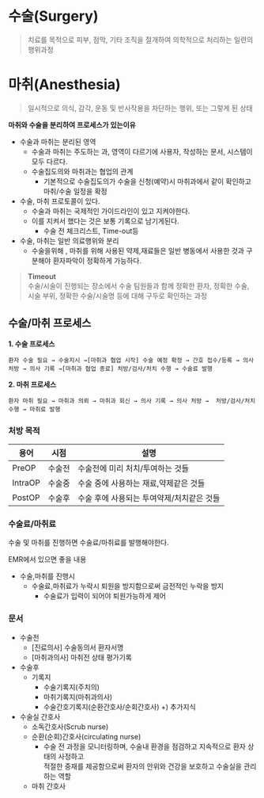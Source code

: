 # 수술(Surgery) 
>치료를 목적으로 피부, 점막, 기타 조직을 절개하여 의학적으로 처리하는 일련의 행위과정


# 마취(Anesthesia)
> 일시적으로 의식, 감각, 운동 및 반사작용을 차단하는 행위, 또는 그렇게 된 상태

**마취와 수술을 분리하여 프로세스가 있는이유**
- 수술과 마취는 분리된 영역
  - 수술과 마취는 주도하는 과, 영역이 다르기에 사용자, 작성하는 문서, 시스템이 모두 다르다.
  - 수술집도의와 마취과는 협업의 관계
    - 기본적으로 수술집도의가 수술을 신청(예약)시 마취과에서 같이 확인하고 마취/수술 일정을 확정
- 수술, 마취 프로토콜이 있다.
    - 수술과 마취는 국제적인 가이드라인이 있고 지켜야한다.
    - 이를 지켜서 했다는 것은 보통 기록으로 남기게된다.
      - 수술 전 체크리스트, Time-out등
- 수술, 마취는 일반 의료행위와 분리
  - 수술을위해 , 마취를 위해 사용된 약제,재료들은 일반 병동에서 사용한 것과 구분해야 환자파악이 정확하게 가능하다.

>**Timeout**<br> 수술/시술이 진행되는 장소에서 수술 팀원들과 함께 정확한 환자, 정확한 수술, 시술 부위, 정확한 수술/시술명 등에 대해 구두로 확인하는 과정

## 수술/마취 프로세스
**1. 수술 프로세스**
```
환자 수술 필요 → 수술지시 →[마취과 협업 시작] 수술 예정 확정 → 간호 접수/등록 → 의사 처방 → 의사 기록 →[마취과 협업 종료] 처방/검사/처치 수행 → 수술료 발행 
```


**2. 마취 프로세스**
```
환자 마취 필요 → 마취과 의뢰 → 마취과 회신 → 의사 기록 → 의사 처방 →  처방/검사/처치 수행 → 마취료 발행 
```

### 처방 목적
|용어|시점 | 설명|
|---|---|---|
|PreOP| 수술전| 수술전에 미리 처치/투여하는 것들|
|IntraOP |수술중 |수술 중에 사용하는 재료,약제같은 것들| 
|PostOP | 수술후| 수술 후에 사용되는 투여약제/처치같은 것들|
 
### 수술료/마취료
수술 및 마취를 진행하면 수술료/마취료를 발행해야한다.<br>

EMR에서 있으면 좋을 내용
- 수술,마취를 진행시
  - 수술료,마취료가 누락시 퇴원을 방지함으로써 금전적인 누락을 방지
    - 수술료가 입력이 되어야 퇴원가능하게 제어
### 문서
- 수술전 
  - [진료의사] 수술동의서 환자서명
  - [마취과의사] 마취전 상태 평가기록
- 수술후
  - 기록지
    - 수술기록지(주치의)
    - 마취기록지(마취과의사)
    - 수술간호기록지(순환간호사/순회간호사)
+) 추가지식
- 수술실 간호사
  - 소독간호사(Scrub nurse)
  - 순환(순회)간호사(circulating nurse) 
     - 수술 전 과정을 모니터링하며, 수술내 환경을 점검하고 지속적으로 환자 상태의 사정하고 <br>적절한 중재를 제공함으로써 환자의 안위와 건강을 보호하고 수술실을 관리하는 역할
  - 마취 간호사
